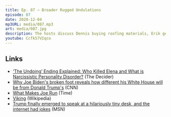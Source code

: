 ```yaml
---
title: Ep. 87 – Broader Rugged Undulations
episode: 87
date: 2020-12-04
mp3URL: media/087.mp3
art: media/087.jpg
description: The hosts discuss Dennis buying roofing materials, Erik gets a new door, the horrible finale of The Undoing, Inauguration predictions, and Erik's Viking heritage.
youtube: Ccfk57VIqco
---
```


## Links

- [‘The Undoing’ Ending Explained: Who Killed Elena and What is Narcissistic Personality Disorder?](https://decider.com/2020/11/30/the-undoing-ending-explained/) (The Decider)
- [Why Joe Biden's broken foot reveals how different his White House will be from Donald Trump's](https://edition.cnn.com/2020/11/30/politics/joe-biden-broken-foot-donald-trump-walter-reed/index.html) (CNN)
- [What Makes Joe Run](https://time.com/longform/joe-biden-2020/) (Time)
- [Viking](https://en.wikipedia.org/wiki/Viking_(replica_Viking_longship)) (Wikipedia)
- [Trump finally emerged to speak at a hilariously tiny desk, and the internet had jokes](https://www.msn.com/en-us/news/politics/trump-finally-emerged-to-speak-at-a-hilariously-tiny-desk-and-the-internet-had-jokes/ar-BB1bpo1r) (MSN)